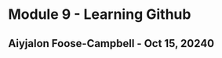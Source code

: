 <!DOCTYPE html>
<html lang="en">
<head>
    <meta charset="UTF-8">
    <meta name="viewport" content="width=device-width, initial-scale=1.0">
    <title> Module 9 </title>
</head>
<body>
    <h1>Module 9 - Learning Github</h1>
    <h2>Aiyjalon Foose-Campbell - Oct 15, 20240</h2>
</body>
</html>
